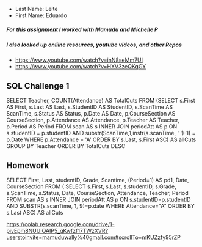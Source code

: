 * Last Name: Leite
* First Name: Eduardo

##### For this assignment I worked with Mamudu and Michelle P
##### I also looked up onliine resources, youtube videos, and other Repos
* https://www.youtube.com/watch?v=inN8seMm7UI
* https://www.youtube.com/watch?v=HXV3zeQKqGY


## SQL Challenge 1

SELECT Teacher, COUNT(Attendance) AS TotalCuts
FROM (SELECT s.First AS First, s.Last AS Last, s.StudentID AS StudentID, s.ScanTime AS ScanTime, s.Status AS Status, 
p.Date AS Date, p.CourseSection AS CourseSection, p.Attendance AS Attendance, p.Teacher AS Teacher, p.Period AS Period
FROM scan AS s
INNER JOIN periodAtt AS p
ON s.studentID = p.studentID
AND substr(ScanTime,1,instr(s.scanTime, ' ')-1) = p.Date
WHERE p.Attendance = 'A'
ORDER BY s.Last, s.First ASC) AS allCuts
GROUP BY Teacher
ORDER BY TotalCuts DESC

## Homework

SELECT First, Last, studentID, Grade, Scantime, (Period=1) AS pd1, Date, CourseSection
FROM
(
SELECT s.First, s.Last, s.studentID, s.Grade, s.ScanTime, s.Status, Date, CourseSection, Attendance, Teacher, Period 
FROM scan AS s
INNER JOIN periodAtt AS p
ON s.studentID=p.studentID AND SUBSTR(s.scanTime, 1, 9)=p.date
WHERE Attendance="A"
ORDER BY s.Last ASC) 
AS allCuts



https://colab.research.google.com/drive/1-pivEpm8NUUIQAIP5_qKwfzf17TWzXVR?userstoinvite=mamuduwally%40gmail.com#scrollTo=mKUZzfy95rZP





